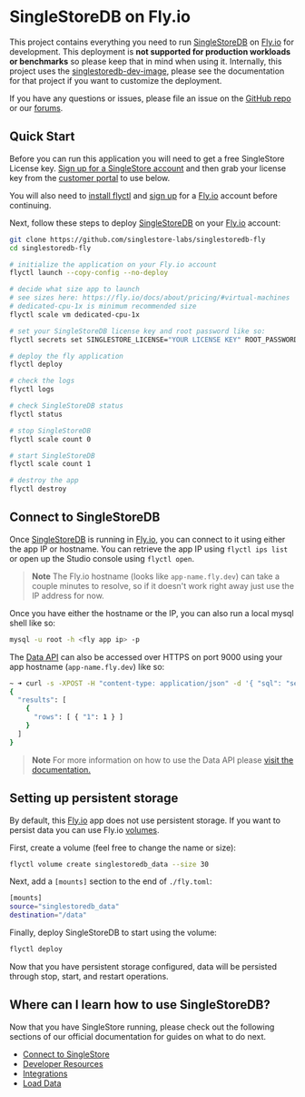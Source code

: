 # SingleStoreDB on Fly.io

This project contains everything you need to run [SingleStoreDB] on [Fly.io] for development. This deployment is **not supported for production workloads or benchmarks** so please keep that in mind when using it. Internally, this project uses the [singlestoredb-dev-image], please see the documentation for that project if you want to customize the deployment.

If you have any questions or issues, please file an issue on the [GitHub repo][gh-issues] or our [forums].

## Quick Start

Before you can run this application you will need to get a free SingleStore License key. [Sign up for a SingleStore account][signup] and then grab your license key from the [customer portal] to use below.

You will also need to [install flyctl] and [sign up][fly signup] for a [Fly.io] account before continuing.

Next, follow these steps to deploy [SingleStoreDB] on your [Fly.io] account:

```bash
git clone https://github.com/singlestore-labs/singlestoredb-fly
cd singlestoredb-fly

# initialize the application on your Fly.io account
flyctl launch --copy-config --no-deploy

# decide what size app to launch
# see sizes here: https://fly.io/docs/about/pricing/#virtual-machines
# dedicated-cpu-1x is minimum recommended size
flyctl scale vm dedicated-cpu-1x

# set your SingleStoreDB license key and root password like so:
flyctl secrets set SINGLESTORE_LICENSE="YOUR LICENSE KEY" ROOT_PASSWORD="SINGLESTORE PASSWORD"

# deploy the fly application
flyctl deploy

# check the logs
flyctl logs

# check SingleStoreDB status
flyctl status

# stop SingleStoreDB
flyctl scale count 0

# start SingleStoreDB
flyctl scale count 1

# destroy the app
flyctl destroy
```

## Connect to SingleStoreDB

Once [SingleStoreDB] is running in [Fly.io], you can connect to it using either the app IP or hostname. You can retrieve the app IP using `flyctl ips list` or open up the Studio console using `flyctl open`.

> **Note**
> The Fly.io hostname (looks like `app-name.fly.dev`) can take a couple minutes to resolve, so if it doesn't work right away just use the IP address for now.

Once you have either the hostname or the IP, you can also run a local mysql shell like so:

```bash
mysql -u root -h <fly app ip> -p
```

The [Data API][data-api] can also be accessed over HTTPS on port 9000 using your app hostname (`app-name.fly.dev`) like so:

```bash
~ ➜ curl -s -XPOST -H "content-type: application/json" -d '{ "sql": "select 1" }' root:YOUR_ROOT_PASSWORD@APP_NAME.fly.dev:9000/api/v1/query/rows
{
  "results": [
    {
      "rows": [ { "1": 1 } ]
    }
  ]
}
```

> **Note**
> For more information on how to use the Data API please [visit the documentation.][data-api]

## Setting up persistent storage

By default, this [Fly.io] app does not use persistent storage. If you want to persist data you can use Fly.io [volumes][fly-volumes].

First, create a volume (feel free to change the name or size):

```bash
flyctl volume create singlestoredb_data --size 30
```

Next, add a `[mounts]` section to the end of `./fly.toml`:

```bash
[mounts]
source="singlestoredb_data"
destination="/data"
```

Finally, deploy SingleStoreDB to start using the volume:

```bash
flyctl deploy
```

Now that you have persistent storage configured, data will be persisted through stop, start, and restart operations.

## Where can I learn how to use SingleStoreDB?

Now that you have SingleStore running, please check out the following sections of our official documentation for guides on what to do next.

 * [Connect to SingleStore](https://docs.singlestore.com/db/latest/en/connect-to-your-cluster.html)
 * [Developer Resources](https://docs.singlestore.com/db/latest/en/developer-resources.html)
 * [Integrations](https://docs.singlestore.com/db/latest/en/integrate-with-singlestoredb.html)
 * [Load Data](https://docs.singlestore.com/db/latest/en/load-data.html)

[singlestoredb-dev-image]: https://github.com/singlestore-labs/singlestoredb-dev-image
[Fly.io]: https://fly.io
[SingleStoreDB]: https://www.singlestore.com
[gh-issues]: https://github.com/singlestore-labs/singlestoredb-fly/issues
[forums]: https://www.singlestore.com/forum/
[signup]: https://www.singlestore.com/cloud-trial/
[customer portal]: https://portal.memsql.com/
[install flyctl]: https://fly.io/docs/hands-on/install-flyctl/
[fly signup]: https://fly.io/docs/hands-on/sign-up/
[data-api]: https://docs.singlestore.com/managed-service/en/reference/data-api.html
[fly-volumes]: https://fly.io/docs/reference/volumes/